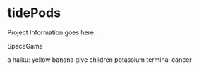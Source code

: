 # tidePods

Project Information goes here.

SpaceGame




a haiku:
yellow banana
give children potassium
terminal cancer
